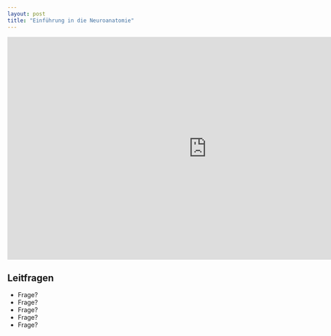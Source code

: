 ```yaml
---
layout: post
title: "Einführung in die Neuroanatomie"
---
```

<center>
<iframe src="https://player.vimeo.com/video/160987632?title=0&byline=0&portrait=0" width="900" height="505" frameborder="0" webkitallowfullscreen mozallowfullscreen allowfullscreen></iframe>
</center>

## Leitfragen
- Frage?
- Frage?
- Frage?
- Frage?
- Frage?


